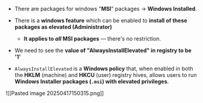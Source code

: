 - There are packages for windows "**MSI**" packages -> **Windows Installed**.
- There is a **windows feature** which can be enabled to **install of these packages as elevated (Administrator)**
	- **It applies to _all_ MSI packages** — there's no restriction.
- We need to see the **value of "AlwaysInstallElevated" in registry to be '1'**

- `AlwaysInstallElevated` is a **Windows policy** that, when enabled in both the **HKLM** (machine) and **HKCU** (user) registry hives, allows users to run **Windows Installer packages (`.msi`) with elevated privileges**.

![[Pasted image 20250417150315.png]]